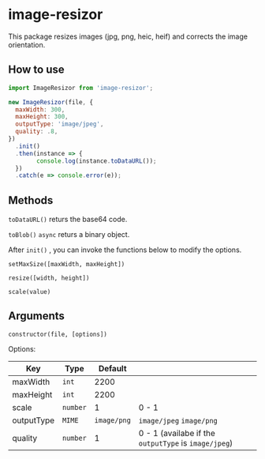 # image-resizor
This package resizes images (jpg, png, heic, heif) and corrects the image orientation.



## How to use

```javascript
import ImageResizor from 'image-resizor';
```

```javascript
new ImageResizor(file, {
  maxWidth: 300,
  maxHeight: 300,
  outputType: 'image/jpeg',
  quality: .8,
})
  .init()
  .then(instance => {
		console.log(instance.toDataURL());
  })
  .catch(e => console.error(e));
```



## Methods

`toDataURL()` returs the base64 code.

`toBlob()` `async` returs a binary object.



After `init()` , you can invoke the functions below to modify the options. 

`setMaxSize([maxWidth, maxHeight])`

`resize([width, height])`

`scale(value)`



## Arguments

`constructor(file, [options])`



Options:

| Key        | Type     | Default     |                                                      |
| ---------- | -------- | ----------- | ---------------------------------------------------- |
| maxWidth   | `int`    | 2200        |                                                      |
| maxHeight  | `int`    | 2200        |                                                      |
| scale      | `number` | 1           | 0 - 1                                                |
| outputType | `MIME`   | `image/png` | `image/jpeg` `image/png`                             |
| quality    | `number` | 1           | 0 - 1 (availabe if the `outputType` is `image/jpeg`) |

